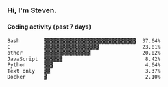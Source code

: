 ### Hi, I'm Steven.

#### Coding activity (past 7 days)
```
Bash        ▓▓▓▓▓▓▓▓▓▓▓▓▓▓▓▓▓▓▓▓▓▓▓▓▓▓▓▓▓▓  37.64%
C           ▓▓▓▓▓▓▓▓▓▓▓▓▓▓▓▓▓▓              23.81%
other       ▓▓▓▓▓▓▓▓▓▓▓▓▓▓▓                 20.02%
JavaScript  ▓▓▓▓▓▓                           8.42%
Python      ▓▓▓                              4.64%
Text only   ▓▓                               3.37%
Docker      ▓                                2.10%
```
